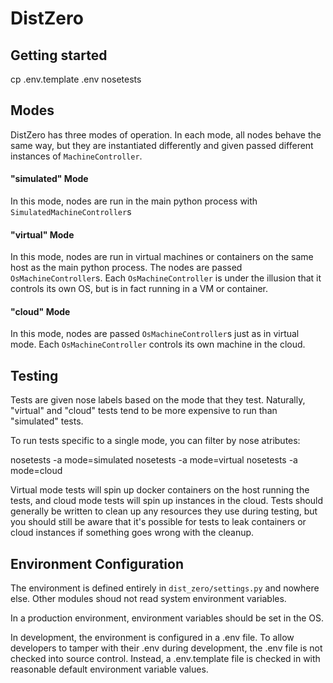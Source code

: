 # DistZero

## Getting started

  cp .env.template .env
  nosetests

## Modes

DistZero has three modes of operation.  In each mode, all nodes behave the same way,
but they are instantiated differently and given passed different instances of `MachineController`.

#### "simulated" Mode
In this mode, nodes are run in the main python process with `SimulatedMachineController`s

#### "virtual" Mode
In this mode, nodes are run in virtual machines or containers on the same host as the main python process.
The nodes are passed `OsMachineController`s.  Each `OsMachineController` is under the illusion that it controls
its own OS, but is in fact running in a VM or container.

#### "cloud" Mode
In this mode, nodes are passed `OsMachineController`s just as in virtual mode.  Each `OsMachineController` controls
its own machine in the cloud.


## Testing
Tests are given nose labels based on the mode that they test.  Naturally, "virtual" and "cloud" tests tend to
be more expensive to run than "simulated" tests.

To run tests specific to a single mode, you can filter by nose atributes:

  nosetests -a mode=simulated
  nosetests -a mode=virtual
  nosetests -a mode=cloud

Virtual mode tests will spin up docker containers on the host running the tests,
and cloud mode tests will spin up instances in the cloud.  Tests should generally be written to clean up any
resources they use during testing, but you should still be aware that it's possible for tests to leak containers or
cloud instances if something goes wrong with the cleanup.

## Environment Configuration
The environment is defined entirely in `dist_zero/settings.py` and nowhere else.
Other modules shoud not read system environment variables.

In a production environment, environment variables should be set in the OS.

In development, the environment is configured in a .env file.
To allow developers to tamper with their .env during development, the .env file
is not checked into source control.  Instead, a .env.template file is checked in with
reasonable default environment variable values.
